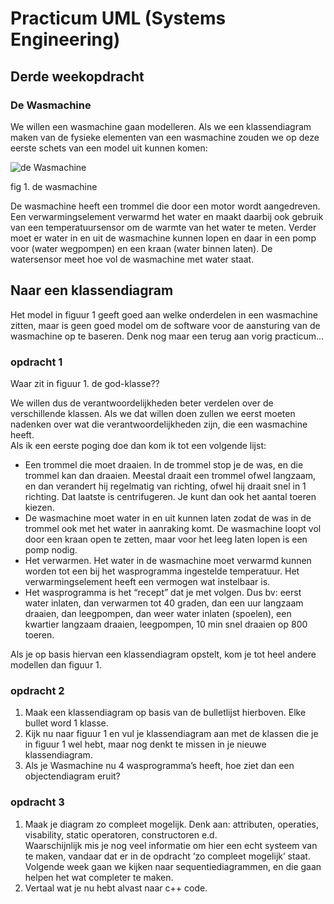 # Practicum UML (Systems Engineering)

## Derde weekopdracht

### De Wasmachine

We willen een wasmachine gaan modelleren. Als we een klassendiagram maken van de fysieke elementen van een wasmachine zouden we op deze eerste schets van een model uit kunnen komen:

![de Wasmachine](https://brightspace.hhs.nl//content/enforced/18061-H-NSE-SE-22_2022_VT/wasmachine1.png?_&d2lSessionVal=RoX0TGMN2APPIDrnsP01DPrwP&ou=18061 "de Wasmachine")

fig 1. de wasmachine

De wasmachine heeft een trommel die door een motor wordt aangedreven. Een verwarmingselement verwarmd het water en maakt daarbij ook gebruik van een temperatuursensor om de warmte van het water te meten. Verder moet er water in en uit de wasmachine kunnen lopen en daar in een pomp voor (water wegpompen) en een kraan (water binnen laten). De watersensor meet hoe vol de wasmachine met water staat.

## Naar een klassendiagram

Het model in figuur 1 geeft goed aan welke onderdelen in een wasmachine zitten, maar is geen goed model om de software voor de aansturing van de wasmachine op te baseren. Denk nog maar een terug aan vorig practicum…

### opdracht 1

Waar zit in figuur 1. de god-klasse??

We willen dus de verantwoordelijkheden beter verdelen over de verschillende klassen. Als we dat willen doen zullen we eerst moeten nadenken over wat die verantwoordelijkheden zijn, die een wasmachine heeft.  
Als ik een eerste poging doe dan kom ik tot een volgende lijst:

-   Een trommel die moet draaien. In de trommel stop je de was, en die trommel kan dan draaien. Meestal draait een trommel ofwel langzaam, en dan verandert hij regelmatig van richting, ofwel hij draait snel in 1 richting. Dat laatste is centrifugeren. Je kunt dan ook het aantal toeren kiezen.
-   De wasmachine moet water in en uit kunnen laten zodat de was in de trommel ook met het water in aanraking komt. De wasmachine loopt vol door een kraan open te zetten, maar voor het leeg laten lopen is een pomp nodig.
-   Het verwarmen. Het water in de wasmachine moet verwarmd kunnen worden tot een bij het wasprogramma ingestelde temperatuur. Het verwarmingselement heeft een vermogen wat instelbaar is.
-   Het wasprogramma is het “recept” dat je met volgen. Dus bv: eerst water inlaten, dan verwarmen tot 40 graden, dan een uur langzaam draaien, dan leegpompen, dan weer water inlaten (spoelen), een kwartier langzaam draaien, leegpompen, 10 min snel draaien op 800 toeren.

Als je op basis hiervan een klassendiagram opstelt, kom je tot heel andere modellen dan figuur 1.

### opdracht 2

1.  Maak een klassendiagram op basis van de bulletlijst hierboven. Elke bullet word 1 klasse.
2.  Kijk nu naar figuur 1 en vul je klassendiagram aan met de klassen die je in figuur 1 wel hebt, maar nog denkt te missen in je nieuwe klassendiagram.
3.  Als je Wasmachine nu 4 wasprogramma’s heeft, hoe ziet dan een objectendiagram eruit?

### opdracht 3

1.  Maak je diagram zo compleet mogelijk. Denk aan: attributen, operaties, visability, static operatoren, constructoren e.d.  
    Waarschijnlijk mis je nog veel informatie om hier een echt systeem van te maken, vandaar dat er in de opdracht ‘zo compleet mogelijk’ staat. Volgende week gaan we kijken naar sequentiediagrammen, en die gaan helpen het wat completer te maken.
2.  Vertaal wat je nu hebt alvast naar c++ code.
